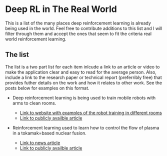 

# Deep RL in The Real World

This is a list of the many places deep reinforcement learning is already being used in the world. Feel free to contribute additions to this list and I will filter through them and accept the ones that seem to fit the criteria real world reinforcement learning.


## The list

The list is a two part list for each item inlcude a link to an article or video to make the application clear and easy to read for the average person. Also, include a link to the research paper or technical report (preferribly free) that provides futher details on the work and how it relates to other work. See the posts below for examples on this format.

* Deep reinforcement learning is being used to train mobile robots with arms to clean rooms.
  - [Link to website with examples of the robot training in different rooms](https://sites.google.com/view/relmm)
  - [Link to publicly availble article](https://arxiv.org/abs/2107.13545)
  
* Reinforcement learning used to learn how to control the flow of plasma in a tokamak=based nuclear fusion.
  - [Link to news article](https://www.technologyreview.com/2022/02/16/1045470/deepminds-ai-can-control-superheated-plasma-inside-a-fusion-reactor/)
  - [Link to publicly availble article](https://www.researchgate.net/publication/358650770_Magnetic_control_of_tokamak_plasmas_through_deep_reinforcement_learning)


